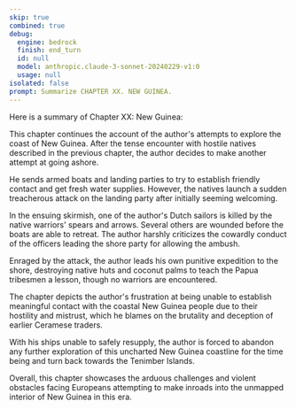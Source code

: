 ```yaml
---
skip: true
combined: true
debug:
  engine: bedrock
  finish: end_turn
  id: null
  model: anthropic.claude-3-sonnet-20240229-v1:0
  usage: null
isolated: false
prompt: Summarize CHAPTER XX. NEW GUINEA.
---
```


Here is a summary of Chapter XX: New Guinea:

This chapter continues the account of the author's attempts to explore the coast of New Guinea. After the tense encounter with hostile natives described in the previous chapter, the author decides to make another attempt at going ashore.

He sends armed boats and landing parties to try to establish friendly contact and get fresh water supplies. However, the natives launch a sudden treacherous attack on the landing party after initially seeming welcoming.

In the ensuing skirmish, one of the author's Dutch sailors is killed by the native warriors' spears and arrows. Several others are wounded before the boats are able to retreat. The author harshly criticizes the cowardly conduct of the officers leading the shore party for allowing the ambush.

Enraged by the attack, the author leads his own punitive expedition to the shore, destroying native huts and coconut palms to teach the Papua tribesmen a lesson, though no warriors are encountered.

The chapter depicts the author's frustration at being unable to establish meaningful contact with the coastal New Guinea people due to their hostility and mistrust, which he blames on the brutality and deception of earlier Ceramese traders.

With his ships unable to safely resupply, the author is forced to abandon any further exploration of this uncharted New Guinea coastline for the time being and turn back towards the Tenimber Islands.

Overall, this chapter showcases the arduous challenges and violent obstacles facing Europeans attempting to make inroads into the unmapped interior of New Guinea in this era.
